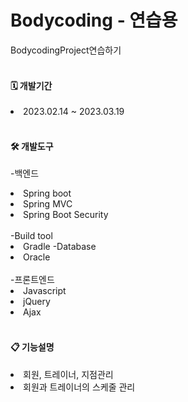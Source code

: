 # Bodycoding - 연습용
BodycodingProject연습하기
<br><br>

<H4>🗓️ 개발기간</H4>
<li>2023.02.14 ~ 2023.03.19</li>
<br>

<H4>🛠️ 개발도구</H4>

-백엔드
<li>Spring boot</li>
<li>Spring MVC</li>
<li>Spring Boot Security</li><br>
-Build tool
<li>Gradle
-Database</li>
<li>Oracle</li><br>
-프론트엔드
<li>Javascript</li>
<li>jQuery</li>
<li>Ajax</li>
<br>

<H4>📋 기능설명</H4>
<li>회원, 트레이너, 지점관리</li>
<li>회원과 트레이너의 스케줄 관리</li>
 
